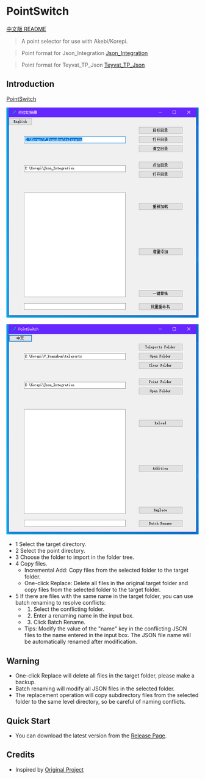 # PointSwitch

[中文版 README](README.md)

> A point selector for use with Akebi/Korepi.

> Point format for Json_Integration [Json_Integration](https://github.com/Xcating/Json_Integration)

> Point format for Teyvat_TP_Json [Teyvat_TP_Json](https://github.com/chiqingsan/Teyvat_TP_Json)

## Introduction

[PointSwitch](https://github.com/zfonlyone/PointSwitch)

![image](https://github.com/zfonlyone/PointSwitch/blob/main/IMG/1.png)

![image](https://github.com/zfonlyone/PointSwitch/blob/main/IMG/2.png)

- 1 Select the target directory.
- 2 Select the point directory.
- 3 Choose the folder to import in the folder tree.
- 4 Copy files.
   - Incremental Add: Copy files from the selected folder to the target folder.
   - One-click Replace: Delete all files in the original target folder and copy files from the selected folder to the target folder.
- 5 If there are files with the same name in the target folder, you can use batch renaming to resolve conflicts:
   - 1) Select the conflicting folder.
   - 2) Enter a renaming name in the input box.
   - 3) Click Batch Rename.
   - Tips:
     Modify the value of the "name" key in the conflicting JSON files to the name entered in the input box.
     The JSON file name will be automatically renamed after modification.

## Warning

- One-click Replace will delete all files in the target folder, please make a backup.
- Batch renaming will modify all JSON files in the selected folder.
- The replacement operation will copy subdirectory files from the selected folder to the same level directory, so be careful of naming conflicts.

## Quick Start

- You can download the latest version from the [Release Page](https://github.com/zfonlyone/PointSwitch/releases).

## Credits

- Inspired by [Original Project](https://github.com/linzhibinghan/PointSwitch)
